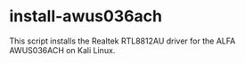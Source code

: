 # install-awus036ach
This script installs the Realtek RTL8812AU driver for the ALFA AWUS036ACH on Kali Linux.
